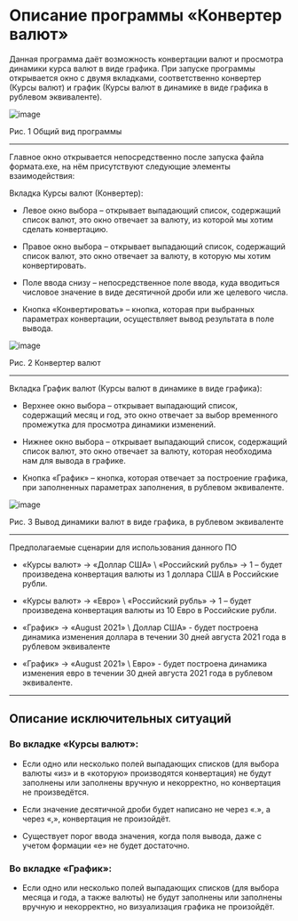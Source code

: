**Описание программы «Конвертер валют»**
====

Данная программа даёт возможность конвертации валют и просмотра динамики курса валют в виде графика. При запуске программы открывается окно с двумя вкладками, соответственно конвертер (Курсы валют) и график (Курсы валют в динамике в виде графика в рублевом эквиваленте).

![image](https://user-images.githubusercontent.com/70647725/134809284-43b3d764-c0e5-4e0d-acb0-fe6a8703697e.png)

Рис. 1 Общий вид программы
***
Главное окно открывается непосредственно после запуска файла формата.exe, на нём присутствуют следующие элементы взаимодействия:

Вкладка Курсы валют (Конвертер):

* Левое окно выбора – открывает выпадающий список, содержащий список валют, это окно отвечает за валюту, из которой мы хотим сделать конвертацию.

* Правое окно выбора – открывает выпадающий список, содержащий список валют, это окно отвечает за валюту, в которую мы хотим конвертировать.

* Поле ввода снизу – непосредственное поле ввода, куда вводиться числовое значение в виде десятичной дроби или же целевого числа.

* Кнопка «Конвертировать» – кнопка, которая при выбранных параметрах конвертации, осуществляет вывод результата в поле вывода.

![image](https://user-images.githubusercontent.com/70647725/134809648-82328ddf-aed4-4da8-8ebc-349411b3fddd.png)

Рис. 2 Конвертер валют
***
Вкладка График валют (Курсы валют в динамике в виде графика):

* Верхнее окно выбора – открывает выпадающий список, содержащий месяц и год, это окно отвечает за выбор временного промежутка для просмотра динамики изменений.

* Нижнее окно выбора – открывает выпадающий список, содержащий список валют, это окно отвечает за валюту, которая необходима нам для вывода в графике.

* Кнопка «График» – кнопка, которая отвечает за построение графика, при заполненных параметрах заполнения, в рублевом эквиваленте.

![image](https://user-images.githubusercontent.com/70647725/134809733-20beace5-cce4-4185-926e-4251b71925e9.png)

Рис. 3 Вывод динамики валют в виде графика, в рублевом эквиваленте
***
Предполагаемые сценарии для использования данного ПО

* «Курсы валют» -> «Доллар США» \ «Российский рубль» -> 1 – будет произведена конвертация валюты из 1 доллара США в Российские рубли.

* «Курсы валют» -> «Евро» \ «Российский рубль» -> 1 – будет произведена конвертация валюты из 10 Евро в Российские рубли.

* «График» -> «August 2021» \ Доллар США» - будет построена динамика изменения доллара в течении 30 дней августа 2021 года в рублевом эквиваленте

* «График» -> «August 2021» \ Евро» - будет построена динамика изменения евро в течении 30 дней августа 2021 года в рублевом эквиваленте.
***
Описание исключительных ситуаций
----
### Во вкладке «Курсы валют»:

* Если одно или несколько полей выпадающих списков (для выбора валюты «из» и в «которую» производятся конвертация) не будут заполнены или заполнены вручную и некорректно, но конвертация не произведётся.

* Если значение десятичной дроби будет написано не через «.», а через «,», конвертация не произойдёт.

* Существует порог ввода значения, когда поля вывода, даже с учетом формации «е» не будет достаточно.

### Во вкладке «График»:

* Если одно или несколько полей выпадающих списков (для выбора месяца и года, а также валюты) не будут заполнены или заполнены вручную и некорректно, но визуализация графика не произойдёт.
